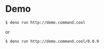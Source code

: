 # Demo

```
$ deno run http://demo.command.cool
```

or

```
$ deno run http://demo.command.cool/0.0.9
```